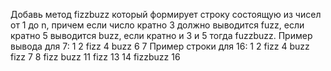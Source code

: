 Добавь метод fizzbuzz который формирует строку состоящую из чисел от 1 до n,
причем если число кратно 3 должно выводится fuzz, если кратно 5 выводится buzz,
если кратно и 3 и 5 тогда fuzzbuzz.
Пример вывода для 7:
1
2
fizz
4
buzz
6
7
Пример строки для 16:
1
2
fizz
4
buzz
fizz
7
8
fizz
buzz
11
fizz
13
14
fizzbuzz
16